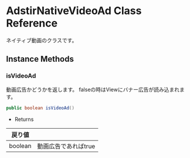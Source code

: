 # AdstirNativeVideoAd Class Reference

ネイティブ動画のクラスです。  

## Instance Methods

### isVideoAd

動画広告かどうかを返します。
falseの時はViewにバナー広告が読み込まれます。

```java
public boolean isVideoAd()
```

* Returns

|戻り値||
|---|---|
|boolean|動画広告であればtrue|